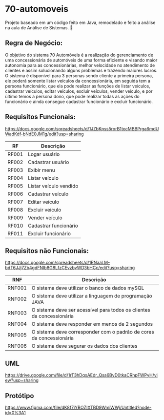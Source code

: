 # 70-automoveis
Projeto baseado em um código feito em Java, remodelado e feito a análise na aula de Análise de Sistemas. 🚗

## Regra de Negócio:

O objetivo do sistema 70 Automóveis é a realização do gerenciamento de uma concessionária de automóveis de uma forma eficiente e visando maior autonomia para as concessionárias, melhor velocidade no atendimento de clientes e assim solucionando alguns problemas e  trazendo maiores lucros. 
O sistema é disponível para 3 personas sendo cliente a primeira persona, ele poderá somente listar veículos da concessionária, em seguida 
tem a persona funcionário, que ela pode realizar as funções de listar veículos, cadastrar veículos, editar veículos, excluir veículos, vender
veículo, e por último temos a persona dono, que pode realizar todas as ações do funcionário e ainda consegue cadastrar funcionário e excluir funcionário. 

## Requisitos Funcionais: 

https://docs.google.com/spreadsheets/d/1JZbKpss5rorB1tocMBBPrga6mdUWadKdf-bNdE0JM1g/edit?usp=sharing


| RF  | Descrição |
| ------------- | ------------- |
| RF001  | Logar usuário  |
| RF002  | Cadastrar usuário  |
| RF003  | Exibir menu  |
| RF004  | Listar veículo  |
| RF005  | Listar veículo vendido  |
| RF006  | Cadastrar veículo  |
| RF007  | Editar veículo  |
| RF008  | Excluir veículo  |
| RF009  | Vender veículo  |
| RF010  | Cadastrar funcionário  |
| RF011  | Excluir funcionário  |


## Requisitos não Funcionais: 

https://docs.google.com/spreadsheets/d/1RNaaLM-bdT6JJj7Zb4gdFNIb8G8LfzCEvzbvWD3bHCc/edit?usp=sharing

| RNF  | Descrição |
| ------------- | ------------- |
| RNF001  | O sistema deve utilizar o banco de dados mySQL |
| RNF002  | O sistema deve utilizar a linguagem de programação JAVA  |
| RNF003  | O sistema deve ser acessível para todos os clientes da concessionária  |
| RNF004  | O sistema deve responder em menos de 2 segundos  |
| RNF005  | O sistema deve corresponder com o padrão de cores da concessionária  |
| RNF006  | O sistema deve segurar os dados dos clientes  |


## UML

https://drive.google.com/file/d/1rT3hDqxAEdr_Qsa6BvD0tkaCRhpFWPyH/view?usp=sharing 

## Protótipo

https://www.figma.com/file/dK8f7iYBOZIXTBD9WmiWWj/Untitled?node-id=0%3A1 
